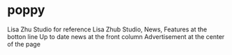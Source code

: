 # poppy
Lisa Zhu Studio for reference
Lisa Zhub Studio, News, Features at the botton line
Up to date news at the front column
Advertisement at the center of the page
